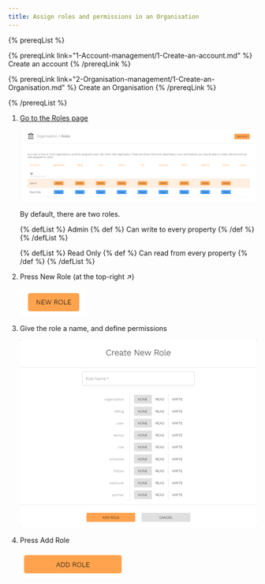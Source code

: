 ```yaml
---
title: Assign roles and permissions in an Organisation
---
```


{% prereqList %}

{% prereqLink link="1-Account-management/1-Create-an-account.md" %}
Create an account
{% /prereqLink %}

{% prereqLink link="2-Organisation-management/1-Create-an-Organisation.md" %}
Create an Organisation
{% /prereqLink %}

{% /prereqList %}

1. [Go to the Roles page](https://account.fingoti.com/organisation/roles)

   ![Screenshot of the Roles page](assets/roles.png)

   By default, there are two roles.


   {% defList %}
   Admin
   {% def %}
   Can write to every property
   {% /def %}
   {% /defList %}

   {% defList %}
   Read Only
   {% def %}
   Can read from every property
   {% /def %}
   {% /defList %}

2. Press New Role (at the top-right &nearr;)

   ![Screenshot of the New Role button](assets/new-role.png)

3. Give the role a name, and define permissions

   ![Screenshot of the Create New Role dialogue](assets/create-new-role.png)

4. Press Add Role

   ![Screenshot of the Add Role button](assets/add-role.png)
